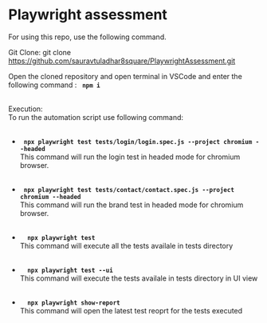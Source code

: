 # Playwright assessment

For using this repo, use the following command.

Git Clone:
git clone https://github.com/sauravtuladhar8square/PlaywrightAssessment.git

Open the cloned repository and open terminal in VSCode and enter the following command : <code> <b>npm i </b></code> </br></br>

Execution:</br>
To run the automation script use following command:</br></br>

<ul>
    <li>
        <code> <b>npx playwright test tests/login/login.spec.js --project chromium --headed</b></code> </br>
            This command will run the login test in headed mode for chromium browser.</br></br>
    </li>
</ul>

<ul>
    <li>
        <code> <b>npx playwright test tests/contact/contact.spec.js --project chromium --headed</b></code> </br>
            This command will run the brand test in headed mode for chromium browser.</br></br>
    </li>
</ul>

<ul>
    <li>
       <code> <b> npx playwright test </b></code></br>
            This command will execute all the tests availale in tests directory </br></br>
    </li>
</ul>

<ul>
    <li>
       <code> <b> npx playwright test --ui</b></code></br>
            This command will execute the tests availale in tests directory in UI view</br></br>
    </li>
</ul>

<ul>
    <li>
        <code> <b> npx playwright show-report </b></code></br>
            This command will open the latest test reoprt for the tests executed</br></br>
    </li>
</ul>
